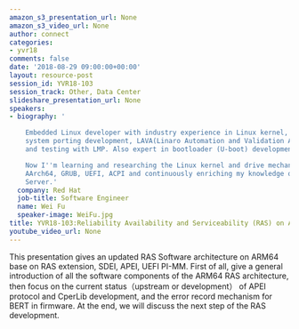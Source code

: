 ```yaml
---
amazon_s3_presentation_url: None
amazon_s3_video_url: None
author: connect
categories:
- yvr18
comments: false
date: '2018-08-29 09:00:00+00:00'
layout: resource-post
session_id: YVR18-103
session_track: Other, Data Center
slideshare_presentation_url: None
speakers:
- biography: '

    Embedded Linux developer with industry experience in Linux kernel, driver ,BSP,
    system porting development, LAVA(Linaro Automation and Validation Architecture)
    and testing with LMP. Also expert in bootloader (U-boot) development.

    Now I''m learning and researching the Linux kernel and drive mechanism,Fedora  technology,
    AArch64, GRUB, UEFI, ACPI and continuously enriching my knowledge of Linux and
    Server.'
  company: Red Hat
  job-title: Software Engineer
  name: Wei Fu
  speaker-image: WeiFu.jpg
title: YVR18-103:Reliability Availability and Serviceability (RAS) on ARM64 status
youtube_video_url: None
---
```


This presentation gives an updated RAS Software architecture on ARM64 base on RAS extension, SDEI, APEI, UEFI PI-MM. First of all, give a general introduction of all the software components of the ARM64 RAS architecture, then focus on the current status（upstream or development） of APEI protocol and CperLib development, and the error record mechanism for BERT in firmware. At the end, we will discuss the next step of the RAS development.